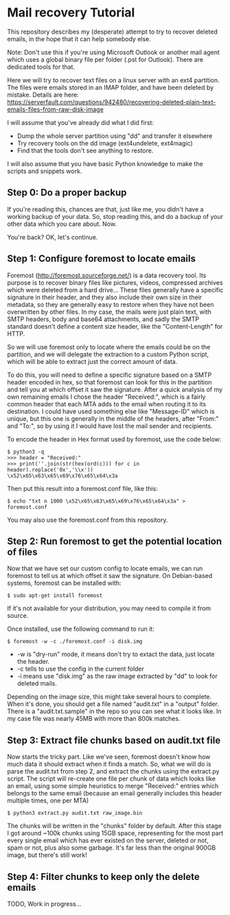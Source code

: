Mail recovery Tutorial
======================

This repository describes my (desperate) attempt to try to recover deleted emails, in the hope that it can help somebody else.

Note: Don't use this if you're using Microsoft Outlook or another mail agent which uses a global binary file per folder (.pst for Outlook). There are dedicated tools for that.

Here we will try to recover text files on a linux server with an ext4 partition. The files were emails stored in an IMAP folder, and have been deleted by mistake.
Details are here: https://serverfault.com/questions/942480/recovering-deleted-plain-text-emails-files-from-raw-disk-image

I will assume that you've already did what I did first:

 * Dump the whole server partition using "dd" and transfer it elsewhere
 * Try recovery tools on the dd image (ext4undelete, ext4magic)
 * Find that the tools don't see anything to restore.

I will also assume that you have basic Python knowledge to make the scripts and snippets work.


Step 0: Do a proper backup
--------------------------

If you're reading this, chances are that, just like me, you didn't have a working backup of your data. So, stop reading this, and do a backup of your other data which you care about. Now.


You're back? OK, let's continue.


Step 1: Configure foremost to locate emails
-------------------------------------------

Foremost (http://foremost.sourceforge.net/) is a data recovery tool.
Its purpose is to recover binary files like pictures, videos, compressed archives which were deleted from a hard drive... These files generally have a specific signature in their header, and they also include their own size in their metadata, so they are generally easy to restore when they have not been overwritten by other files. In my case, the mails were just plain text, with SMTP headers, body and base64 attachments, and sadly the SMTP standard doesn't define a content size header, like the "Content-Length" for HTTP.

So we will use foremost only to locate where the emails could be on the partition, and we will delegate the extraction to a custom Python script, which will be able to extract just the correct amount of data.

To do this, you will need to define a specific signature based on a SMTP header encoded in hex, so that foremost can look for this in the partition and tell you at which offset it saw the signature. After a quick analysis of my own remaining emails I chose the header "Received:", which is a fairly common header that each MTA adds to the email when routing it to its destination. 
I could have used something else like "Message-ID" which is unique, but this one is generally in the middle of the headers, after "From:" and "To:", so by using it I would have lost the mail sender and recipients.

To encode the header in Hex format used by foremost, use the code below:

```
$ python3 -q
>>> header = "Received:"
>>> print(''.join(str(hex(ord(c))) for c in header).replace('0x','\\x'))
\x52\x65\x63\x65\x69\x76\x65\x64\x3a
```

Then put this result into a foremost.conf file, like this:
```
$ echo "txt n 1000 \x52\x65\x63\x65\x69\x76\x65\x64\x3a" > foremost.conf
```
You may also use the foremost.conf from this repository.

Step 2: Run foremost to get the potential location of files
-----------------------------------------------------------

Now that we have set our custom config to locate emails, we can run foremost to tell us at which offset it saw the signature.
On Debian-based systems, foremost can be installed with:

```
$ sudo apt-get install foremost
```
If it's not available for your distribution, you may need to compile it from source.

Once installed, use the following command to run it:

```
$ foremost -w -c ./foremost.conf -i disk.img
```
 * -w is "dry-run" mode, it means don't try to extact the data, just locate the header.
 * -c tells to use the config in the current folder
 * -i means use "disk.img" as the raw image extracted by "dd" to look for deleted mails.

Depending on the image size, this might take several hours to complete.
When it's done, you should get a file named "audit.txt" in a "output" folder.
There is a "audit.txt.sample" in the repo so you can see what it looks like.
In my case file was nearly 45MB with more than 800k matches.

Step 3: Extract file chunks based on audit.txt file
---------------------------------------------------

Now starts the tricky part. Like we've seen, foremost doesn't know how much data it should extract when it finds a match.
So, what we will do is parse the audit.txt from step 2, and extract the chunks using the extract.py script.
The script will re-create one file per chunk of data which looks like an email, using some simple heuristics to merge "Received:" entries which belongs to the same email (because an email generally includes this header multiple times, one per MTA)

```
$ python3 extract.py audit.txt raw_image.bin
```

The chunks will be written in the "chunks" folder by default. After this stage I got around ~100k chunks using 15GB space, representing for the most part every single email which has ever existed on the server, deleted or not, spam or not, plus also some garbage. It's far less than the original 900GB image, but there's still work!

Step 4: Filter chunks to keep only the delete emails
----------------------------------------------------

TODO, Work in progress...
